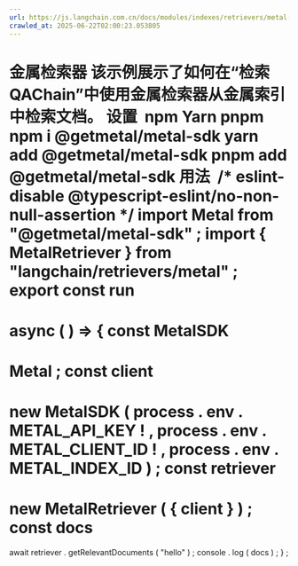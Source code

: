 ```yaml
---
url: https://js.langchain.com.cn/docs/modules/indexes/retrievers/metal-retriever
crawled_at: 2025-06-22T02:00:23.053805
---
```


金属检索器
该示例展示了如何在“检索QAChain”中使用金属检索器从金属索引中检索文档。
设置
​
npm
Yarn
pnpm
npm
i @getmetal/metal-sdk
yarn
add
@getmetal/metal-sdk
pnpm
add
@getmetal/metal-sdk
用法
​
/* eslint-disable @typescript-eslint/no-non-null-assertion */
import
Metal
from
"@getmetal/metal-sdk"
;
import
{
MetalRetriever
}
from
"langchain/retrievers/metal"
;
export
const
run
=
async
(
)
=>
{
const
MetalSDK
=
Metal
;
const
client
=
new
MetalSDK
(
process
.
env
.
METAL_API_KEY
!
,
process
.
env
.
METAL_CLIENT_ID
!
,
process
.
env
.
METAL_INDEX_ID
)
;
const
retriever
=
new
MetalRetriever
(
{
client
}
)
;
const
docs
=
await
retriever
.
getRelevantDocuments
(
"hello"
)
;
console
.
log
(
docs
)
;
}
;